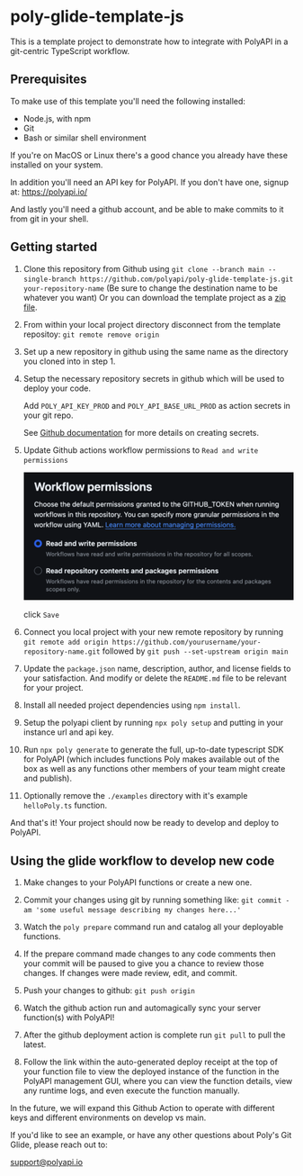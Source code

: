 # poly-glide-template-js

This is a template project to demonstrate how to integrate with PolyAPI in a git-centric TypeScript workflow.

## Prerequisites

To make use of this template you'll need the following installed:

* Node.js, with npm
* Git
* Bash or similar shell environment

If you're on MacOS or Linux there's a good chance you already have these installed on your system.

In addition you'll need an API key for PolyAPI. If you don't have one, signup at: https://polyapi.io/

And lastly you'll need a github account, and be able to make commits to it from git in your shell.

## Getting started

1. Clone this repository from Github using `git clone --branch main --single-branch https://github.com/polyapi/poly-glide-template-js.git your-repository-name` (Be sure to change the destination name to be whatever you want) Or you can download the template project as a [zip file](https://github.com/polyapi/poly-glide-template-js/archive/refs/heads/main.zip).

2. From within your local project directory disconnect from the template repositoy: `git remote remove origin`

3. Set up a new repository in github using the same name as the directory you cloned into in step 1.

4. Setup the necessary repository secrets in github which will be used to deploy your code.
   
   Add `POLY_API_KEY_PROD` and `POLY_API_BASE_URL_PROD` as action secrets in your git repo.
   
   See [Github documentation](https://docs.github.com/en/actions/security-for-github-actions/security-guides/using-secrets-in-github-actions#creating-secrets-for-a-repository) for more details on creating secrets.

5. Update Github actions workflow permissions to `Read and write permissions`

    ![alt text](image.png)

    click `Save`

6. Connect you local project with your new remote repository by running `git remote add origin https://github.com/yourusername/your-repository-name.git` followed by `git push --set-upstream origin main`

7. Update the `package.json` name, description, author, and license fields to your satisfaction. And modify or delete the `README.md` file to be relevant for your project.

8. Install all needed project dependencies using `npm install`.

9. Setup the polyapi client by running `npx poly setup` and putting in your instance url and api key.

10. Run `npx poly generate` to generate the full, up-to-date typescript SDK for PolyAPI (which includes functions Poly makes available out of the box as well as any functions other members of your team might create and publish).

11. Optionally remove the `./examples` directory with it's example `helloPoly.ts` function.

And that's it! Your project should now be ready to develop and deploy to PolyAPI.

## Using the glide workflow to develop new code

1. Make changes to your PolyAPI functions or create a new one.

2. Commit your changes using git by running something like: `git commit -am 'some useful message describing my changes here...'`

3. Watch the `poly prepare` command run and catalog all your deployable functions.

4. If the prepare command made changes to any code comments then your commit will be paused to give you a chance to review those changes.  If changes were made review, edit, and commit.

5. Push your changes to github: `git push origin`

6. Watch the github action run and automagically sync your server function(s) with PolyAPI!

9. After the github deployment action is complete run `git pull` to pull the latest.

10. Follow the link within the auto-generated deploy receipt at the top of your function file to view the deployed instance of the function in the PolyAPI management GUI, where you can view the function details, view any runtime logs, and even execute the function manually.

In the future, we will expand this Github Action to operate with different keys and different environments on develop vs main.

If you'd like to see an example, or have any other questions about Poly's Git Glide, please reach out to:

support@polyapi.io
